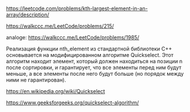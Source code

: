 https://leetcode.com/problems/kth-largest-element-in-an-array/description/

https://walkccc.me/LeetCode/problems/215/

analoge: https://walkccc.me/LeetCode/problems/1985/

Реализация функции nth_element из стандартной библиотеки C++ основывается на модифицированном алгоритме Quickselect. Этот алгоритм находит элемент, который должен находиться на позиции n после сортировки, и гарантирует, что все элементы перед ним будут меньше, а все элементы после него будут больше (но порядок между ними не гарантирован).

https://en.wikipedia.org/wiki/Quickselect

https://www.geeksforgeeks.org/quickselect-algorithm/
